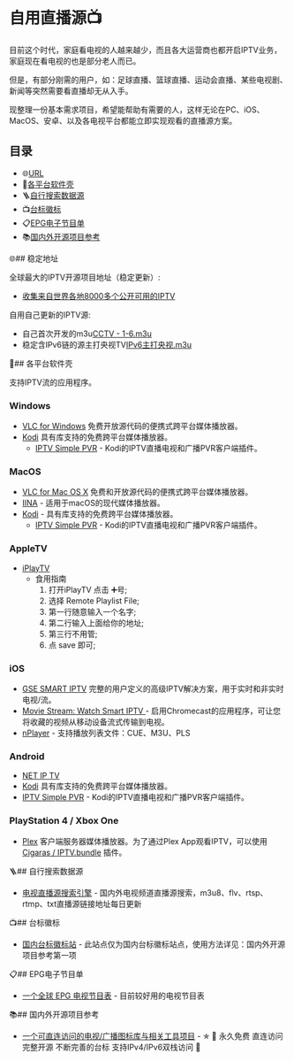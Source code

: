 # 自用直播源📺️

目前这个时代，家庭看电视的人越来越少，而且各大运营商也都开启IPTV业务，家庭现在看电视的也是部分老人而已。

但是，有部分刚需的用户，如：足球直播、篮球直播、运动会直播、某些电视剧、新闻等突然需要看直播却无从入手。

现整理一份基本需求项目，希望能帮助有需要的人，这样无论在PC、iOS、MacOS、安卓、以及各电视平台都能立即实现观看的直播源方案。

## 目录

- 🌐[URL](#稳定地址)
- 💾[各平台软件壳](#各平台软件壳)
- 🪜[自行搜索数据源](#自行搜索数据源)
- 📺[台标徽标](#台标徽标)
- 📋[EPG电子节目单](#EPG电子节目单)
- 📚[国内外开源项目参考](#国内外开源项目参考)
  
🌐## 稳定地址

全球最大的IPTV开源项目地址（稳定更新）:

- [收集来自世界各地8000多个公开可用的IPTV](https://github.com/iptv-org/iptv)

自用自己更新的IPTV源:

- 自己首次开发的m3u[CCTV - 1-6.m3u](https://raw.githubusercontent.com/SuperXOX/BOX/master/M3U/CCTV%20-%201-6.m3u)
- 稳定含IPv6链的源主打央视TV[IPv6主打央视.m3u](https://raw.githubusercontent.com/SuperXOX/BOX/master/M3U/%E8%87%AA%E7%94%A8%E5%85%A8IPTV.m3u)

💾## 各平台软件壳

支持IPTV流的应用程序。

 ### Windows

 - [VLC for Windows](https://www.videolan.org/vlc/download-windows.html) 免费开放源代码的便携式跨平台媒体播放器。
 - [Kodi](https://kodi.tv/) 具有库支持的免费跨平台媒体播放器。
   - [IPTV Simple PVR](https://kodi.tv/addon/pvr-client/pvr-iptv-simple-client) - Kodi的IPTV直播电视和广播PVR客户端插件。

 ### MacOS

 - [VLC for Mac OS X](https://www.videolan.org/vlc/download-macosx.html) 免费和开放源代码的便携式跨平台媒体播放器。
 - [IINA](https://iina.io/) - 适用于macOS的现代媒体播放器。
 - [Kodi](https://kodi.tv/) - 具有库支持的免费跨平台媒体播放器。
   - [IPTV Simple PVR](https://kodi.tv/addon/pvr-client/pvr-iptv-simple-client) - Kodi的IPTV直播电视和广播PVR客户端插件。

 ### AppleTV

 - [iPlayTV](https://apps.apple.com/us/app/iplaytv/id1072226801)
   - 食用指南
     1. 打开iPlayTV 点击 ➕号;
     2. 选择 Remote Playlist File;
     3. 第一行随意输入一个名字;
     4. 第二行输入上面给你的地址;
     5. 第三行不用管;
     6. 点 save 即可;

 ### iOS

 - [GSE SMART IPTV](https://apps.apple.com/us/app/gse-smart-iptv/id1028734023) 完整的用户定义的高级IPTV解决方案，用于实时和非实时电视/流。
 - [Movie Stream: Watch Smart IPTV ](https://apps.apple.com/us/app/movie-stream-ip-tv-films/id1450912244) - 启用Chromecast的应用程序，可让您将收藏的视频从移动设备流式传输到电视。
 - [nPlayer](https://apps.apple.com/cn/app/nplayer/id1116905928) - 支持播放列表文件：CUE、M3U、PLS

 ### Android

 - [NET IP TV](https://play.google.com/store/apps/details?id=com.dnamedya.netiptv)
 - [Kodi](https://kodi.tv/) 具有库支持的免费跨平台媒体播放器。
  - [IPTV Simple PVR](https://kodi.tv/addon/pvr-client/pvr-iptv-simple-client) - Kodi的IPTV直播电视和广播PVR客户端插件。

 ### PlayStation 4 / Xbox One

 - [Plex](https://www.plex.tv/apps-devices/#modal-devices-playstation-4) 客户端服务器媒体播放器。为了通过Plex App观看IPTV，可以使用 [Cigaras / IPTV.bundle](https://github.com/Cigaras/IPTV.bundle) 插件。

🪜## 自行搜索数据源

- [电视直播源搜索引擎](https://www.foodieguide.com/iptvsearch/) - 国内外电视频道直播源搜索，m3u8、flv、rtsp、rtmp、txt直播源链接地址每日更新

📺## 台标徽标

- [国内台标徽标站](https://live.fanmingming.com/e.xml) - 此站点仅为国内台标徽标站点，使用方法详见：国内外开源项目参考第一项

📋## EPG电子节目单

- [一个全球 EPG 电视节目表](https://epg.pw/test_channel_page.html) - 目前较好用的电视节目表

📚## 国内外开源项目参考

- [一个可直连访问的电视/广播图标库与相关工具项目](https://live.fanmingming.com/) - ✯ 🔕 永久免费 直连访问 完整开源 不断完善的台标 支持IPv4/IPv6双栈访问 🔕
